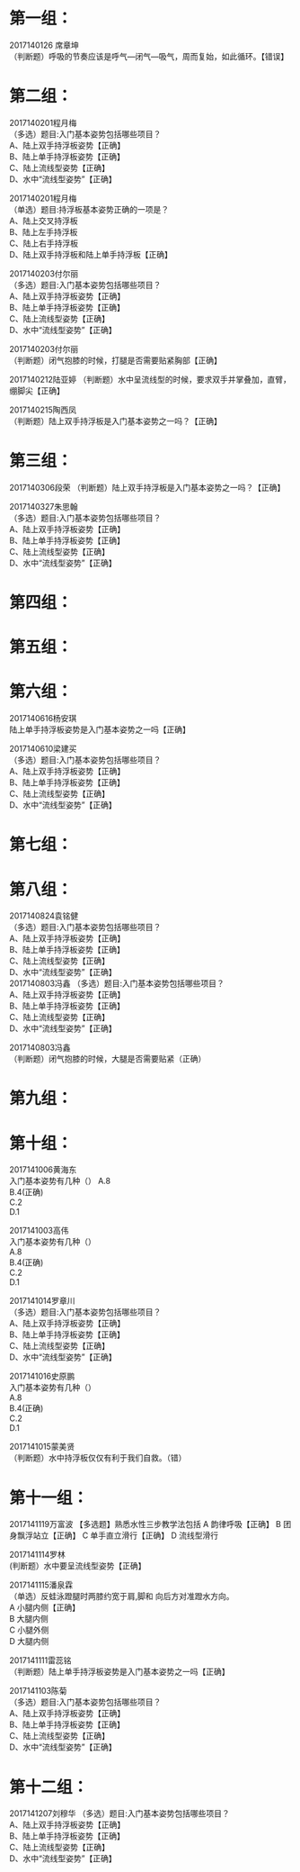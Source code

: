 # 第一组：
2017140126 席章坤  
（判断题）呼吸的节奏应该是呼气—闭气—吸气，周而复始，如此循环。【错误】  
# 第二组：
2017140201程月梅  
（多选）题目:入门基本姿势包括哪些项目？  
A、陆上双手持浮板姿势【正确】  
B、陆上单手持浮板姿势【正确】  
C、陆上流线型姿势【正确】  
D、水中“流线型姿势”【正确】

2017140201程月梅  
（单选）题目:持浮板基本姿势正确的一项是？    
A、陆上交叉持浮板  
B、陆上左手持浮板  
C、陆上右手持浮板  
D、陆上双手持浮板和陆上单手持浮板【正确】

2017140203付尔丽  
（多选）题目:入门基本姿势包括哪些项目？    
A、陆上双手持浮板姿势【正确】  
B、陆上单手持浮板姿势【正确】   
C、陆上流线型姿势【正确】   
D、水中“流线型姿势”【正确】  

2017140203付尔丽  
（判断题）闭气抱膝的时候，打腿是否需要贴紧胸部【正确】


2017140212陆亚婷
（判断题）水中呈流线型的时候，要求双手并掌叠加，直臂，绷脚尖【正确】

2017140215陶西凤  
（判断题）陆上双手持浮板是入门基本姿势之一吗？【正确】  

# 第三组：
2017140306段荣
（判断题）陆上双手持浮板是入门基本姿势之一吗？【正确】

2017140327朱思翰  
（多选）题目:入门基本姿势包括哪些项目？    
A、陆上双手持浮板姿势【正确】   
B、陆上单手持浮板姿势【正确】  
C、陆上流线型姿势【正确】  
D、水中“流线型姿势”【正确】 

# 第四组：
# 第五组：
# 第六组：
2017140616杨安琪  
陆上单手持浮板姿势是入门基本姿势之一吗【正确】  

2017140610梁建买  
（多选）题目:入门基本姿势包括哪些项目？    
A、陆上双手持浮板姿势【正确】  
B、陆上单手持浮板姿势【正确】   
C、陆上流线型姿势【正确】   
D、水中“流线型姿势”【正确】 

# 第七组：
# 第八组：
2017140824袁铭健    
（多选）题目:入门基本姿势包括哪些项目？      
A、陆上双手持浮板姿势【正确】    
B、陆上单手持浮板姿势【正确】     
C、陆上流线型姿势【正确】     
D、水中“流线型姿势”【正确】    
2017140803冯鑫 
（多选）题目:入门基本姿势包括哪些项目？  
A、陆上双手持浮板姿势【正确】  
B、陆上单手持浮板姿势【正确】  
C、陆上流线型姿势【正确】  
D、水中“流线型姿势”【正确】

2017140803冯鑫  
（判断题）闭气抱膝的时候，大腿是否需要贴紧（正确）
# 第九组：

# 第十组：
2017141006黄海东  
入门基本姿势有几种（） 
A.8  
B.4(正确)  
C.2  
D.1  

2017141003高伟  
入门基本姿势有几种（）  
A.8    
B.4(正确)   
C.2   
D.1  

2017141014罗章川  
（多选）题目:入门基本姿势包括哪些项目？   
A、陆上双手持浮板姿势【正确】  
B、陆上单手持浮板姿势【正确】  
C、陆上流线型姿势【正确】  
D、水中“流线型姿势”【正确】

2017141016史原鹏  
入门基本姿势有几种（）  
A.8  
B.4(正确)  
C.2  
D.1  

2017141015蒙美贤  
（判断题）水中持浮板仅仅有利于我们自救。（错）  

# 第十一组：
2017141119万富波
【多选题】熟悉水性三步教学法包括
A 韵律呼吸【正确】
B 团身飘浮站立【正确】
C 单手直立滑行【正确】
D 流线型滑行 

2017141114罗林  
(判断题）水中要呈流线型姿势【正确】  

2017141115潘泉霖  
（单选）反蛙泳蹬腿时两膝约宽于肩,脚和   向后方对准蹬水方向。  
A 小腿内侧【正确】  
B 大腿内侧  
C 小腿外侧  
D 大腿内侧  

2017141111雷蕊铭  
（判断题）陆上单手持浮板姿势是入门基本姿势之一吗【正确】  

2017141103陈菊  
（多选）题目:入门基本姿势包括哪些项目？  
A、陆上双手持浮板姿势【正确】  
B、陆上单手持浮板姿势【正确】  
C、陆上流线型姿势【正确】  
D、水中“流线型姿势”【正确】 

# 第十二组：
2017141207刘穆华
（多选）题目:入门基本姿势包括哪些项目？  
A、陆上双手持浮板姿势【正确】  
B、陆上单手持浮板姿势【正确】  
C、陆上流线型姿势【正确】  
D、水中“流线型姿势”【正确】
